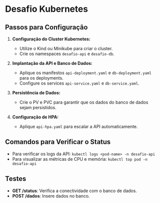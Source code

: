 # Desafio Kubernetes

## Passos para Configuração

1. **Configuração do Cluster Kubernetes:**
   - Utilize o Kind ou Minikube para criar o cluster.
   - Crie os namespaces `desafio-api` e `desafio-db`.

2. **Implantação da API e Banco de Dados:**
   - Aplique os manifestos `api-deployment.yaml` e `db-deployment.yaml` para os deployments.
   - Configure os services `api-service.yaml` e `db-service.yaml`.

3. **Persistência de Dados:**
   - Crie o PV e PVC para garantir que os dados do banco de dados sejam persistidos.

4. **Configuração de HPA:**
   - Aplique `api-hpa.yaml` para escalar a API automaticamente.

## Comandos para Verificar o Status

- Para verificar os logs da API: `kubectl logs <pod-name> -n desafio-api`
- Para visualizar as métricas de CPU e memória: `kubectl top pod -n desafio-api`

## Testes

- **GET /status**: Verifica a conectividade com o banco de dados.
- **POST /dados**: Insere dados no banco.
